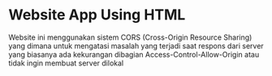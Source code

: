 # Website App Using HTML

Website ini menggunakan sistem CORS (Cross-Origin Resource Sharing) yang dimana untuk mengatasi
masalah yang terjadi saat respons dari server yang biasanya ada kekurangan 
dibagian Access-Control-Allow-Origin atau tidak ingin membuat server dilokal
